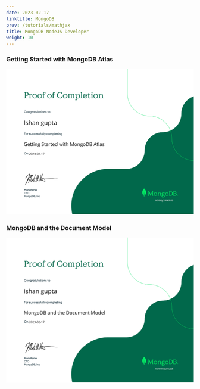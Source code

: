```yaml
---
date: 2023-02-17
linktitle: MongoDB
prev: /tutorials/mathjax
title: MongoDB NodeJS Developer
weight: 10
---
```


### Getting Started with MongoDB Atlas

![GSWMA](../bimages/m1.jpg)

### MongoDB and the Document Model

![MATDM](../bimages/m2.jpg)
